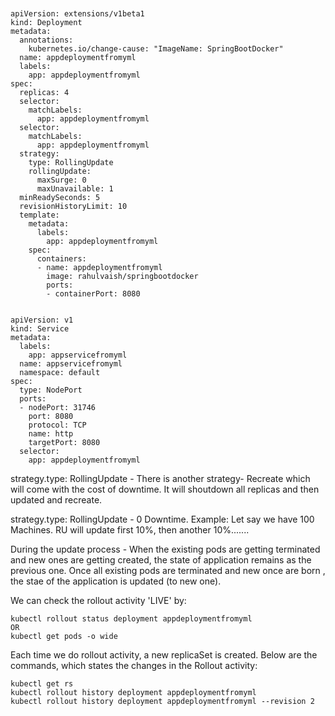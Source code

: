 
```


apiVersion: extensions/v1beta1
kind: Deployment
metadata:
  annotations:
    kubernetes.io/change-cause: "ImageName: SpringBootDocker"
  name: appdeploymentfromyml
  labels:
    app: appdeploymentfromyml
spec:
  replicas: 4
  selector:
    matchLabels:
      app: appdeploymentfromyml
  selector:
    matchLabels:
      app: appdeploymentfromyml
  strategy:
    type: RollingUpdate
    rollingUpdate:
      maxSurge: 0
      maxUnavailable: 1
  minReadySeconds: 5
  revisionHistoryLimit: 10    
  template:
    metadata:
      labels:
        app: appdeploymentfromyml
    spec:
      containers:
      - name: appdeploymentfromyml
        image: rahulvaish/springbootdocker
        ports:
        - containerPort: 8080

```
```

apiVersion: v1
kind: Service
metadata:
  labels:
    app: appservicefromyml
  name: appservicefromyml
  namespace: default
spec:
  type: NodePort
  ports:
  - nodePort: 31746
    port: 8080
    protocol: TCP
    name: http
    targetPort: 8080
  selector:
    app: appdeploymentfromyml

```

strategy.type: RollingUpdate - There is another strategy- Recreate which will come with the cost of downtime. It will shoutdown all replicas and then updated and recreate.

strategy.type: RollingUpdate - 0 Downtime. Example: Let say we have 100 Machines. RU will update first 10%, then another 10%.......

    

During the update process - When the existing pods are getting terminated and new ones are getting created, the state of application remains as the previous one. Once all existing pods are terminated and new once are born , the stae of the application is updated (to new one).

We can check the rollout activity 'LIVE' by:
```
kubectl rollout status deployment appdeploymentfromyml
OR
kubectl get pods -o wide
```

Each time we do rollout activity, a new replicaSet is created. Below are the commands, which states the changes in the Rollout activity:
```
kubectl get rs
kubectl rollout history deployment appdeploymentfromyml
kubectl rollout history deployment appdeploymentfromyml --revision 2
```

